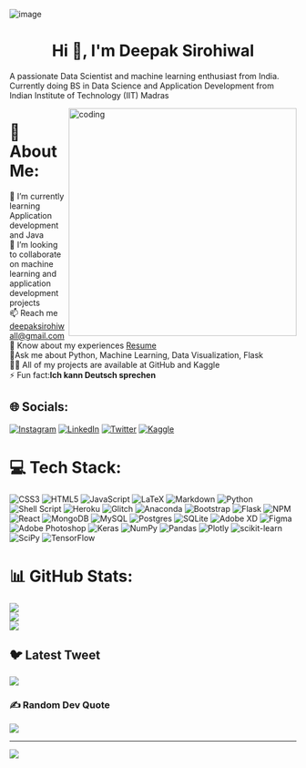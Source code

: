 ![image](https://user-images.githubusercontent.com/38135521/203840152-37bc2c24-5928-4358-a666-9306f51b745b.png)

<h1 align="center">Hi 👋, I'm Deepak Sirohiwal</h1>
<p>A passionate Data Scientist and machine learning enthusiast from India. Currently doing BS in Data Science and Application Development from Indian Institute of Technology (IIT) Madras</p>
<img align="right" alt="coding" width="400" src="https://www.lambdatest.com/resources/images/news24.gif">



# 💫 About Me:
🔭 I’m currently learning Application development and Java<br>
👯 I’m looking to collaborate on machine learning and application development projects<br>
📫 Reach me deepaksirohiwall@gmail.com<br>
📄 Know about my experiences <a href="https://drive.google.com/file/d/1mK1uH2qnSg3BvG-ltpe_IAq70V4UUrmX/view?usp=share_link">Resume</a><br>
💬Ask me about Python, Machine Learning, Data Visualization, Flask<br>
👨‍💻 All of my projects are available at GitHub and Kaggle<br>
⚡ Fun fact:<strong>Ich kann Deutsch sprechen</strong>


## 🌐 Socials:
[![Instagram](https://img.shields.io/badge/Instagram-%23E4405F.svg?logo=Instagram&logoColor=white)](https://instagram.com/thepak_) [![LinkedIn](https://img.shields.io/badge/LinkedIn-%230077B5.svg?logo=linkedin&logoColor=white)](https://www.linkedin.com/in/deepak-sirohiwal-22330613a/) [![Twitter](https://img.shields.io/badge/Twitter-%231DA1F2.svg?logo=Twitter&logoColor=white)](https://twitter.com/deepaksirohiwal) 
[![Kaggle](https://img.shields.io/badge/Kaggle-%231DA1F2.svg?logo=Kaggle&logoColor=white)](https://www.kaggle.com/deepaksirohiwal)

# 💻 Tech Stack:
![CSS3](https://img.shields.io/badge/css3-%231572B6.svg?style=for-the-badge&logo=css3&logoColor=white) ![HTML5](https://img.shields.io/badge/html5-%23E34F26.svg?style=for-the-badge&logo=html5&logoColor=white) ![JavaScript](https://img.shields.io/badge/javascript-%23323330.svg?style=for-the-badge&logo=javascript&logoColor=%23F7DF1E) ![LaTeX](https://img.shields.io/badge/latex-%23008080.svg?style=for-the-badge&logo=latex&logoColor=white) ![Markdown](https://img.shields.io/badge/markdown-%23000000.svg?style=for-the-badge&logo=markdown&logoColor=white) ![Python](https://img.shields.io/badge/python-3670A0?style=for-the-badge&logo=python&logoColor=ffdd54) ![Shell Script](https://img.shields.io/badge/shell_script-%23121011.svg?style=for-the-badge&logo=gnu-bash&logoColor=white) ![Heroku](https://img.shields.io/badge/heroku-%23430098.svg?style=for-the-badge&logo=heroku&logoColor=white) ![Glitch](https://img.shields.io/badge/glitch-%233333FF.svg?style=for-the-badge&logo=glitch&logoColor=white) ![Anaconda](https://img.shields.io/badge/Anaconda-%2344A833.svg?style=for-the-badge&logo=anaconda&logoColor=white) ![Bootstrap](https://img.shields.io/badge/bootstrap-%23563D7C.svg?style=for-the-badge&logo=bootstrap&logoColor=white) ![Flask](https://img.shields.io/badge/flask-%23000.svg?style=for-the-badge&logo=flask&logoColor=white) ![NPM](https://img.shields.io/badge/NPM-%23000000.svg?style=for-the-badge&logo=npm&logoColor=white) ![React](https://img.shields.io/badge/react-%2320232a.svg?style=for-the-badge&logo=react&logoColor=%2361DAFB) ![MongoDB](https://img.shields.io/badge/MongoDB-%234ea94b.svg?style=for-the-badge&logo=mongodb&logoColor=white) ![MySQL](https://img.shields.io/badge/mysql-%2300f.svg?style=for-the-badge&logo=mysql&logoColor=white) ![Postgres](https://img.shields.io/badge/postgres-%23316192.svg?style=for-the-badge&logo=postgresql&logoColor=white) ![SQLite](https://img.shields.io/badge/sqlite-%2307405e.svg?style=for-the-badge&logo=sqlite&logoColor=white) ![Adobe XD](https://img.shields.io/badge/Adobe%20XD-470137?style=for-the-badge&logo=Adobe%20XD&logoColor=#FF61F6) 	![Figma](https://img.shields.io/badge/figma-%23F24E1E.svg?style=for-the-badge&logo=figma&logoColor=white) ![Adobe Photoshop](https://img.shields.io/badge/adobephotoshop-%2331A8FF.svg?style=for-the-badge&logo=adobephotoshop&logoColor=white) ![Keras](https://img.shields.io/badge/Keras-%23D00000.svg?style=for-the-badge&logo=Keras&logoColor=white) ![NumPy](https://img.shields.io/badge/numpy-%23013243.svg?style=for-the-badge&logo=numpy&logoColor=white) ![Pandas](https://img.shields.io/badge/pandas-%23150458.svg?style=for-the-badge&logo=pandas&logoColor=white) ![Plotly](https://img.shields.io/badge/Plotly-%233F4F75.svg?style=for-the-badge&logo=plotly&logoColor=white) ![scikit-learn](https://img.shields.io/badge/scikit--learn-%23F7931E.svg?style=for-the-badge&logo=scikit-learn&logoColor=white) ![SciPy](https://img.shields.io/badge/SciPy-%230C55A5.svg?style=for-the-badge&logo=scipy&logoColor=%white) ![TensorFlow](https://img.shields.io/badge/TensorFlow-%23FF6F00.svg?style=for-the-badge&logo=TensorFlow&logoColor=white)
# 📊 GitHub Stats:
![](https://github-readme-stats.vercel.app/api?username=deepaksirohiwal&theme=onedark&hide_border=false&include_all_commits=false&count_private=false)<br/>
![](https://github-readme-streak-stats.herokuapp.com/?user=deepaksirohiwal&theme=onedark&hide_border=false)<br/>
![](https://github-readme-stats.vercel.app/api/top-langs/?username=deepaksirohiwal&theme=onedark&hide_border=false&include_all_commits=false&count_private=false&layout=compact)

## 🐦 Latest Tweet
[![](https://gtce.itsvg.in/api?username=deepaksirohiwal)](https://github.com/VishwaGauravIn/github-twitter-card-embed)

### ✍️ Random Dev Quote
![](https://quotes-github-readme.vercel.app/api?type=horizontal&theme=radical)

---
[![](https://visitcount.itsvg.in/api?id=deepaksirohiwal&icon=0&color=0)](https://visitcount.itsvg.in)

<!-- Proudly created with GPRM ( https://gprm.itsvg.in ) -->
